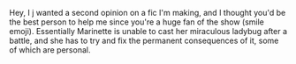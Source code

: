 Hey, I j wanted a second opinion on a fic I'm making, and I thought you'd be the best person to help me since you're a huge fan of the show (smile emoji). Essentially Marinette is unable to cast her miraculous ladybug after a battle, and she has to try and fix the permanent consequences of it, some of which are personal. 